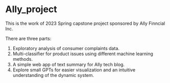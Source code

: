 # Ally_project

This is the work of 2023 Spring capstone project sponsored by Ally Finncial Inc.

There are three parts: 
1. Exploratory analysis of consumer complaints data.
2. Multi-classifier for product issues using different machine learning methods.
3. A simple web app of text summary for Ally tech blog.
4. Explore small GPTs for easier visualization and an intuitive understanding of the dynamic system.
